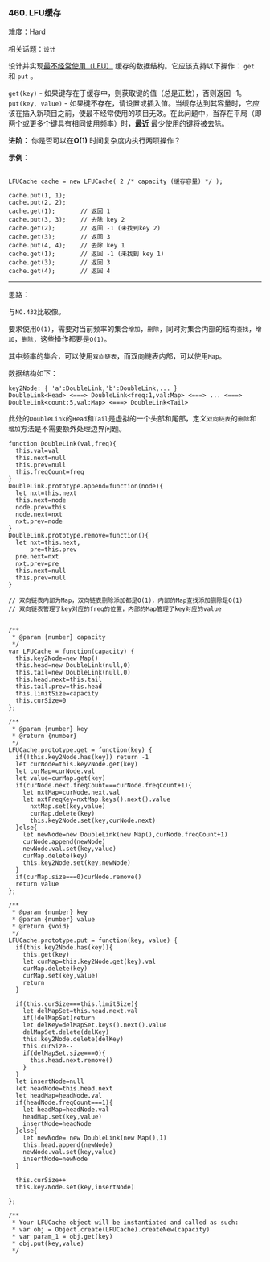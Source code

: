 ### 460. LFU缓存

难度：Hard

相关话题：`设计`

设计并实现[最不经常使用（LFU）](https://baike.baidu.com/item/%E7%BC%93%E5%AD%98%E7%AE%97%E6%B3%95)
缓存的数据结构。它应该支持以下操作： `get` 和 `put` 。



 `get(key)` - 如果键存在于缓存中，则获取键的值（总是正数），否则返回 -1。
 `put(key, value)` - 如果键不存在，请设置或插入值。当缓存达到其容量时，它应该在插入新项目之前，使最不经常使用的项目无效。在此问题中，当存在平局（即两个或更多个键具有相同使用频率）时，**最近** 最少使用的键将被去除。



**进阶：** 
你是否可以在**O(1)** 时间复杂度内执行两项操作？



**示例：** 



```

LFUCache cache = new LFUCache( 2 /* capacity (缓存容量) */ );

cache.put(1, 1);
cache.put(2, 2);
cache.get(1);       // 返回 1
cache.put(3, 3);    // 去除 key 2
cache.get(2);       // 返回 -1 (未找到key 2)
cache.get(3);       // 返回 3
cache.put(4, 4);    // 去除 key 1
cache.get(1);       // 返回 -1 (未找到 key 1)
cache.get(3);       // 返回 3
cache.get(4);       // 返回 4
```



-----

思路：

与`NO.432`比较像。

要求使用`O(1)`，需要对当前频率的集合`增加`，`删除`，同时对集合内部的结构`查找`，`增加`，`删除`，这些操作都要是`O(1)`。

其中频率的集合，可以使用`双向链表`，而双向链表内部，可以使用`Map`。

数据结构如下：

```
key2Node: { 'a':DoubleLink,'b':DoubleLink,... }
DoubleLink<Head> <===> DoubleLink<freq:1,val:Map> <===> ... <===> DoubleLink<count:5,val:Map> <===> DoubleLink<Tail>
```

此处的`DoubleLink`的`Head`和`Tail`是虚拟的一个头部和尾部，定义`双向链表`的`删除`和`增加`方法是不需要额外处理边界问题。
```
function DoubleLink(val,freq){
  this.val=val
  this.next=null
  this.prev=null
  this.freqCount=freq
}
DoubleLink.prototype.append=function(node){
  let nxt=this.next
  this.next=node
  node.prev=this
  node.next=nxt
  nxt.prev=node
}
DoubleLink.prototype.remove=function(){
  let nxt=this.next,
      pre=this.prev
  pre.next=nxt
  nxt.prev=pre
  this.next=null
  this.prev=null
}

// 双向链表内部为Map，双向链表删除添加都是O(1)，内部的Map查找添加删除是O(1)
// 双向链表管理了key对应的freq的位置，内部的Map管理了key对应的value


/**
 * @param {number} capacity
 */
var LFUCache = function(capacity) {
  this.key2Node=new Map()
  this.head=new DoubleLink(null,0)
  this.tail=new DoubleLink(null,0)
  this.head.next=this.tail
  this.tail.prev=this.head
  this.limitSize=capacity
  this.curSize=0
};

/** 
 * @param {number} key
 * @return {number}
 */
LFUCache.prototype.get = function(key) {
  if(!this.key2Node.has(key)) return -1
  let curNode=this.key2Node.get(key)
  let curMap=curNode.val
  let value=curMap.get(key)
  if(curNode.next.freqCount===curNode.freqCount+1){
    let nxtMap=curNode.next.val
    let nxtFreqKey=nxtMap.keys().next().value
      nxtMap.set(key,value)
      curMap.delete(key)
      this.key2Node.set(key,curNode.next)
  }else{
    let newNode=new DoubleLink(new Map(),curNode.freqCount+1)
    curNode.append(newNode)
    newNode.val.set(key,value)
    curMap.delete(key)
    this.key2Node.set(key,newNode)
  }
  if(curMap.size===0)curNode.remove()
  return value
};

/** 
 * @param {number} key 
 * @param {number} value
 * @return {void}
 */
LFUCache.prototype.put = function(key, value) {
  if(this.key2Node.has(key)){
    this.get(key)
    let curMap=this.key2Node.get(key).val
    curMap.delete(key)
    curMap.set(key,value)
    return
  }
  
  if(this.curSize===this.limitSize){
    let delMapSet=this.head.next.val
    if(!delMapSet)return
    let delKey=delMapSet.keys().next().value
    delMapSet.delete(delKey)
    this.key2Node.delete(delKey)
    this.curSize--
    if(delMapSet.size===0){
      this.head.next.remove()
    }
  }
  let insertNode=null
  let headNode=this.head.next
  let headMap=headNode.val
  if(headNode.freqCount===1){
    let headMap=headNode.val
    headMap.set(key,value)
    insertNode=headNode      
  }else{
    let newNode= new DoubleLink(new Map(),1)
    this.head.append(newNode)
    newNode.val.set(key,value)
    insertNode=newNode
  }

  this.curSize++
  this.key2Node.set(key,insertNode)

};

/** 
 * Your LFUCache object will be instantiated and called as such:
 * var obj = Object.create(LFUCache).createNew(capacity)
 * var param_1 = obj.get(key)
 * obj.put(key,value)
 */
```

